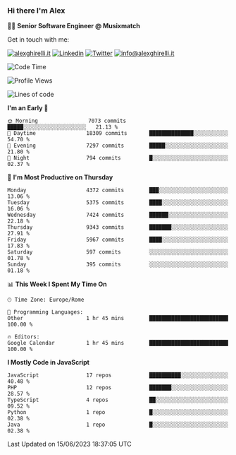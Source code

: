### Hi there I'm Alex

👨‍💻 __Senior Software Engineer @ Musixmatch__

Get in touch with me:

[![alexghirelli.it](https://img.shields.io/static/v1?label=alexghirelli.it&message=%20&color=red&logo=&style=flat-square&logoColor=white)](https://www.alexghirelli.it/)
[![Linkedin](https://img.shields.io/static/v1?label=Linkedin&message=%20&color=blue&logo=Linkedin&style=flat-square&logoColor=white)](https://linkedin.com/in/alexghirelli)
[![Twitter](https://img.shields.io/static/v1?label=Twitter&message=%20&color=blue&logo=Twitter&style=flat-square&logoColor=white)](https://twitter.com/alexGhirelli)
[![info@alexghirelli.it](https://img.shields.io/static/v1?label=info@alexghirelli.it&message=%20&color=red&logo=gmail&style=flat-square&logoColor=white)](mailto:info@alexghirelli.it)

<!--START_SECTION:waka-->
![Code Time](http://img.shields.io/badge/Code%20Time-7%2C466%20hrs%2056%20mins-blue)

![Profile Views](http://img.shields.io/badge/Profile%20Views-0-blue)

![Lines of code](https://img.shields.io/badge/From%20Hello%20World%20I%27ve%20Written-56.0%20million%20lines%20of%20code-blue)

**I'm an Early 🐤** 

```text
🌞 Morning                7073 commits        █████░░░░░░░░░░░░░░░░░░░░   21.13 % 
🌆 Daytime                18309 commits       ██████████████░░░░░░░░░░░   54.70 % 
🌃 Evening                7297 commits        █████░░░░░░░░░░░░░░░░░░░░   21.80 % 
🌙 Night                  794 commits         █░░░░░░░░░░░░░░░░░░░░░░░░   02.37 % 
```
📅 **I'm Most Productive on Thursday** 

```text
Monday                   4372 commits        ███░░░░░░░░░░░░░░░░░░░░░░   13.06 % 
Tuesday                  5375 commits        ████░░░░░░░░░░░░░░░░░░░░░   16.06 % 
Wednesday                7424 commits        ██████░░░░░░░░░░░░░░░░░░░   22.18 % 
Thursday                 9343 commits        ███████░░░░░░░░░░░░░░░░░░   27.91 % 
Friday                   5967 commits        ████░░░░░░░░░░░░░░░░░░░░░   17.83 % 
Saturday                 597 commits         ░░░░░░░░░░░░░░░░░░░░░░░░░   01.78 % 
Sunday                   395 commits         ░░░░░░░░░░░░░░░░░░░░░░░░░   01.18 % 
```


📊 **This Week I Spent My Time On** 

```text
🕑︎ Time Zone: Europe/Rome

💬 Programming Languages: 
Other                    1 hr 45 mins        █████████████████████████   100.00 % 

🔥 Editors: 
Google Calendar          1 hr 45 mins        █████████████████████████   100.00 % 
```

**I Mostly Code in JavaScript** 

```text
JavaScript               17 repos            ██████████░░░░░░░░░░░░░░░   40.48 % 
PHP                      12 repos            ███████░░░░░░░░░░░░░░░░░░   28.57 % 
TypeScript               4 repos             ██░░░░░░░░░░░░░░░░░░░░░░░   09.52 % 
Python                   1 repo              █░░░░░░░░░░░░░░░░░░░░░░░░   02.38 % 
Java                     1 repo              █░░░░░░░░░░░░░░░░░░░░░░░░   02.38 % 
```




 Last Updated on 15/06/2023 18:37:05 UTC
<!--END_SECTION:waka-->
